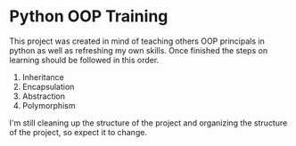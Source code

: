 # Python OOP Training

This project was created in mind of teaching others OOP principals in python as well as refreshing my own skills.
Once finished the steps on learning should be followed in this order.

1. Inheritance
2. Encapsulation 
3. Abstraction 
4. Polymorphism

I'm still cleaning up the structure of the project and organizing the structure of the project, so expect it to change.
